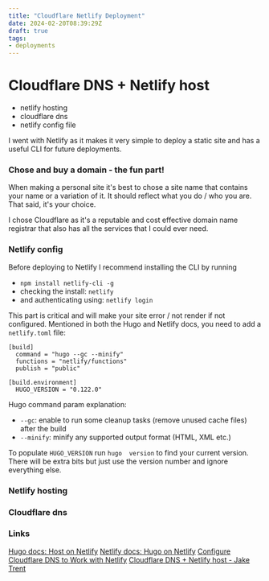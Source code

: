 ```yaml
---
title: "Cloudflare Netlify Deployment"
date: 2024-02-20T08:39:29Z
draft: true
tags:
- deployments
---
```


# Cloudflare DNS + Netlify host

- netlify hosting
- cloudflare dns
- netlify config file 


I went with Netlify as it makes it very simple to deploy a static site and has a useful CLI for future deployments. 


### Chose and buy a domain - the fun part! 
When making a personal site it's best to chose a site name that contains your name or a variation of it. It should reflect what you do / who you are. That said, it's your choice. 

I chose Cloudflare as it's a reputable and cost effective domain name registrar that also has all the services that I could ever need.

### Netlify config

Before deploying to Netlify I recommend installing the CLI by running 
- `npm install netlify-cli -g` 
- checking the install: `netlify`
- and authenticating using: `netlify login`


This part is critical and will make your site error / not render if not configured. 
Mentioned in both the Hugo and Netlify docs, you need to add a `netlify.toml` file:

```
[build]
  command = "hugo --gc --minify"
  functions = "netlify/functions"
  publish = "public"

[build.environment]
  HUGO_VERSION = "0.122.0"

```
Hugo command param explanation:
- `--gc`: enable to run some cleanup tasks (remove unused cache files) after the build
- `--minify`: minify any supported output format (HTML, XML etc.)

To populate `HUGO_VERSION` run `hugo  version` to find your current version. There will be extra bits but just use the version number and ignore everything else. 

### Netlify hosting

### Cloudflare dns


### Links
[Hugo docs: Host on Netlify](https://gohugo.io/hosting-and-deployment/hosting-on-netlify/)
[Netlify docs: Hugo on Netlify](https://docs.netlify.com/integrations/frameworks/hugo/)
[Configure Cloudflare DNS to Work with Netlify](https://stevepolito.design/blog/configure-cloudflare-dns-to-work-with-netlify)
[Cloudflare DNS + Netlify host - Jake Trent](https://jaketrent.com/post/cloudflare-dns-netlify-host/)

